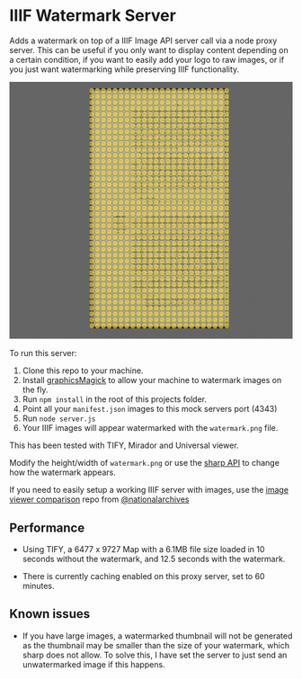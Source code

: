# IIIF Watermark Server

Adds a watermark on top of a IIIF Image API server call via a node proxy server. This can be useful if you only want to display content depending on a certain condition, if you want to easily add your logo to raw images, or if you just want watermarking while preserving IIIF functionality. 

![Example screenshot](screenshot.png)

To run this server:

1. Clone this repo to your machine.
2. Install [graphicsMagick](https://github.com/aheckmann/gm) to allow your machine to watermark images on the fly.
3. Run `npm install` in the root of this projects folder.
4. Point all your `manifest.json` images to this mock servers port (4343)
5. Run `node server.js`
6. Your IIIF images will appear watermarked with the `watermark.png` file.

This has been tested with TIFY, Mirador and Universal viewer.

Modify the height/width of `watermark.png` or use the [sharp API](http://sharp.pixelplumbing.com/en/stable/api-composite/) to change how the watermark appears.

If you need to easily setup a working IIIF server with images, use the [image viewer comparison](https://github.com/nationalarchives/image-viewer-comparison) repo from [@nationalarchives](http://github.com/nationalarchives)

## Performance

- Using TIFY, a 6477 x 9727 Map with a 6.1MB file size loaded in 10 seconds without the watermark, and 12.5 seconds with the watermark.

- There is currently caching enabled on this proxy server, set to 60 minutes.

## Known issues

- If you have large images, a watermarked thumbnail will not be generated as the thumbnail may be smaller 
than the size of your watermark, which sharp does not allow. To solve this, I have set the server to just send an unwatermarked image if this happens.